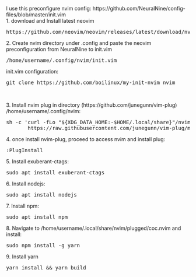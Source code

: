 <p>I use this preconfigure nvim config:&nbsp;https://github.com/NeuralNine/config-files/blob/master/init.vim<br>1. download and Install latest neovim&nbsp;</p><pre>https://github.com/neovim/neovim/releases/latest/download/nvim-linux64.tar.gz</pre><p>2. Create nvim directory under .config and paste the neovim preconfiguration from NeuralNine to init.vim</p><pre>/home/username/.config/nvim/init.vim</pre><p>init.vim configuration:</p><pre>git clone https://github.com/boilinux/my-init-nvim nvim
</pre><p>&nbsp;</p><p>3. Install nvim plug in directory (https://github.com/junegunn/vim-plug) /home/username/.config/nvim:</p><pre>sh -c 'curl -fLo "${XDG_DATA_HOME:-$HOME/.local/share}"/nvim/site/autoload/plug.vim --create-dirs \
       https://raw.githubusercontent.com/junegunn/vim-plug/master/plug.vim'
</pre><p>4. once install nvim-plug, proceed to access nvim and install plug:</p><pre>:PlugInstall</pre><p>5. Install exuberant-ctags:</p><pre>sudo apt install exuberant-ctags</pre><p>6. Install nodejs:</p><pre>sudo apt install nodejs</pre><p>7. Install npm:</p><pre>sudo apt install npm</pre><p>8. Navigate to /home/username/.local/share/nvim/plugged/coc.nvim and install:</p><pre>sudo npm install -g yarn</pre><p>9. Install yarn</p><pre>yarn install &amp;&amp; yarn build</pre>
